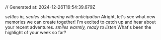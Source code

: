 // Generated at: 2024-12-26T19:54:39.679Z

*settles in, scales shimmering with anticipation* Alright, let's see what new memories we can create together! I'm excited to catch up and hear about your recent adventures. *smiles warmly, ready to listen* What's been the highlight of your week so far?
